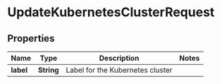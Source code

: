 

# UpdateKubernetesClusterRequest


## Properties

| Name | Type | Description | Notes |
|------------ | ------------- | ------------- | -------------|
|**label** | **String** | Label for the Kubernetes cluster |  |



